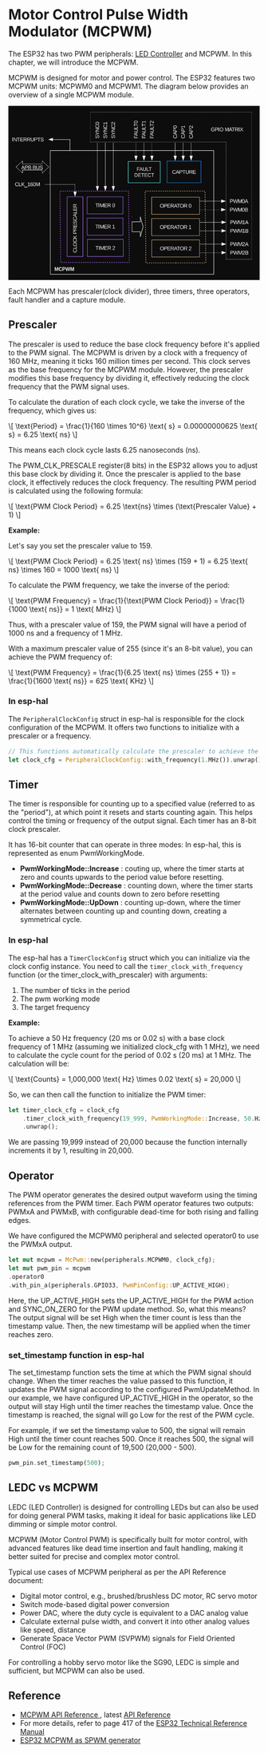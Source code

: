 # Motor Control Pulse Width Modulator (MCPWM)

The ESP32 has two PWM peripherals: [LED Controller](./led-pwm-controller.md) and MCPWM. In this chapter, we will introduce the MCPWM.

MCPWM is designed for motor and power control. The ESP32 features two MCPWM units: MCPWM0 and MCPWM1. The diagram below provides an overview of a single MCPWM module.
 
<img style="display: block; margin: auto;" alt="PWM" src="../images/esp32-mcpwm-module-overview.png"/>

Each MCPWM has prescaler(clock divider), three timers, three operators, fault handler and a capture module.  

## Prescaler
The prescaler is used to reduce the base clock frequency before it's applied to the PWM signal. The MCPWM is driven by a clock with a frequency of 160 MHz, meaning it ticks 160 million times per second. This clock serves as the base frequency for the MCPWM module.  However, the prescaler modifies this base frequency by dividing it, effectively reducing the clock frequency that the PWM signal uses.

To calculate the duration of each clock cycle, we take the inverse of the frequency, which gives us:

\\[
\text{Period} = \frac{1}{160 \times 10^6}  \text{ s} = 0.00000000625  \text{ s} = 6.25 \text{ ns}
\\]

This means each clock cycle lasts 6.25 nanoseconds (ns). 

The PWM_CLK_PRESCALE register(8 bits) in the ESP32 allows you to adjust this base clock by dividing it. Once the prescaler is applied to the base clock, it effectively reduces the clock frequency. The resulting PWM period is calculated using the following formula:

\\[
\text{PWM Clock Period} = 6.25 \text{ns} \times (\text{Prescaler Value} + 1)
\\]

**Example:**

Let's say you set the prescaler value to 159.

\\[
\text{PWM Clock Period} = 6.25 \text{ ns} \times (159 + 1) = 6.25   \text{ ns} \times 160 = 1000 \text{ ns}
\\]

To calculate the PWM frequency, we take the inverse of the period:

\\[
\text{PWM Frequency} = \frac{1}{\text{PWM Clock Period}} = \frac{1}{1000 \text{ ns}} = 1  \text{ MHz}
\\]

Thus, with a prescaler value of 159, the PWM signal will have a period of 1000 ns and a frequency of 1 MHz.

With a maximum prescaler value of 255 (since it's an 8-bit value), you can achieve the PWM frequency of:

\\[
\text{PWM Frequency} = \frac{1}{6.25 \text{ ns} \times (255 + 1)} = \frac{1}{1600 \text{ ns}} = 625 \text{ KHz}
\\]


### In esp-hal

The `PeripheralClockConfig` struct in esp-hal is responsible for the clock configuration of the MCPWM. It offers two functions to initialize with a prescaler or a frequency.

```rust
// This functions automatically calculate the prescaler to achieve the 1MHz
let clock_cfg = PeripheralClockConfig::with_frequency(1.MHz()).unwrap();
```

## Timer
The timer is responsible for counting up to a specified value (referred to as the "period"), at which point it resets and starts counting again.  This helps control the timing or frequency of the output signal. Each timer has an 8-bit clock prescaler.

It has 16-bit counter that can operate in three modes: In esp-hal, this is represented as enum PwmWorkingMode. 
- **PwmWorkingMode::Increase** : couting up, where the timer starts at zero and counts upwards to the period value before resetting. 
- **PwmWorkingMode::Decrease** : counting down, where the timer starts at the period value and counts down to zero before resetting
- **PwmWorkingMode::UpDown** : counting up-down, where the timer alternates between counting up and counting down, creating a symmetrical cycle.

### In esp-hal

The esp-hal has a `TimerClockConfig` struct which you can initialize via the clock config instance. You need to call the `timer_clock_with_frequency` function (or the timer_clock_with_prescaler) with arguments:
1. The number of ticks in the period 
2. The pwm working mode
3. The target frequency 

**Example:**

To achieve a 50 Hz frequency (20 ms or 0.02 s) with a base clock frequency of 1 MHz (assuming we initialized clock_cfg with 1 MHz), we need to calculate the cycle count for the period of 0.02 s (20 ms) at 1 MHz. The calculation will be:


\\[
\text{Counts} = 1,000,000 \text{ Hz} \times 0.02 \text{ s} = 20,000
\\]

So, we can then call the function to initialize the PWM timer:

```rust
let timer_clock_cfg = clock_cfg
    .timer_clock_with_frequency(19_999, PwmWorkingMode::Increase, 50.Hz())
    .unwrap();
```

We are passing 19,999 instead of 20,000 because the function internally increments it by 1, resulting in 20,000.

## Operator
The PWM operator generates the desired output waveform using the timing references from the PWM timer. Each PWM operator features two outputs: PWMxA and PWMxB, with configurable dead-time for both rising and falling edges.

We have configured the MCPWM0 peripheral and selected operator0 to use the PWMxA output.
```rust
let mut mcpwm = McPwm::new(peripherals.MCPWM0, clock_cfg);
let mut pwm_pin = mcpwm
.operator0
.with_pin_a(peripherals.GPIO33, PwmPinConfig::UP_ACTIVE_HIGH);
```

Here, the UP_ACTIVE_HIGH sets the UP_ACTIVE_HIGH for the PWM action and SYNC_ON_ZERO for the PWM update method. So, what this means? The output signal will be set High when the timer count is less than the timestamp value. Then, the new timestamp will be applied when the timer reaches zero.

### set_timestamp function in esp-hal

The set_timestamp function sets the time at which the PWM signal should change. When the timer reaches the value passed to this function, it updates the PWM signal according to the configured PwmUpdateMethod. In our example, we have configured UP_ACTIVE_HIGH in the operator, so the output will stay High until the timer reaches the timestamp value. Once the timestamp is reached, the signal will go Low for the rest of the PWM cycle.

For example, if we set the timestamp value to 500, the signal will remain High until the timer count reaches 500. Once it reaches 500, the signal will be Low for the remaining count of 19,500 (20,000 - 500).

```rust
pwm_pin.set_timestamp(500);
```

## LEDC vs MCPWM

LEDC (LED Controller) is designed for controlling LEDs but can also be used for doing general PWM tasks, making it ideal for basic applications like LED dimming or simple motor control.

MCPWM (Motor Control PWM) is specifically built for motor control, with advanced features like dead time insertion and fault handling, making it better suited for precise and complex motor control.

Typical use cases of MCPWM peripheral as per the API Reference document:
- Digital motor control, e.g., brushed/brushless DC motor, RC servo motor
- Switch mode-based digital power conversion
- Power DAC, where the duty cycle is equivalent to a DAC analog value
- Calculate external pulse width, and convert it into other analog values like speed, distance
- Generate Space Vector PWM (SVPWM) signals for Field Oriented Control (FOC)

For controlling a hobby servo motor like the SG90, LEDC is simple and sufficient, but MCPWM can also be used.

## Reference

- [MCPWM API Reference ](https://docs.espressif.com/projects/esp-idf/en/v4.4/esp32/api-reference/peripherals/mcpwm.html), latest [API Reference](https://docs.espressif.com/projects/esp-idf/en/stable/esp32/api-reference/peripherals/mcpwm.html)
- For more details, refer to page 417 of the [ESP32 Technical Reference Manual](https://www.espressif.com/sites/default/files/documentation/esp32_technical_reference_manual_en.pdf#mcpwm)
- [ESP32 MCPWM as SPWM generator](https://yopiediy.xyz/esp32-mcpwm-as-spwm-generator/)
